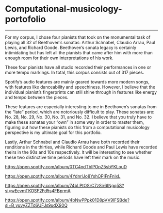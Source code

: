 # Computational-musicology-portofolio
---

For my corpus, I chose four pianists that took on the monumental task of playing all 32 of Beethoven’s sonatas: Arthur Schnabel, Claudio Arrau, Paul Lewis, and Richard Goode. Beethoven’s sonata legacy is certainly intimidating but has left all the pianists that came after him with more than enough room for their own interpretations of his work.

These four pianists have all studio recorded their performances in one or more tempo markings. In total, this corpus consists out of 317 pieces.

Spotify’s audio features are mainly geared towards more modern songs, with features like danceability and speechiness. However, I believe that the individual pianist’s fingerprints can still shine through in features like energy and tempo between the pieces.

These features are especially interesting to me in Beethoven’s sonatas from the “late” period, which are notoriously difficult to play. These sonatas are: No. 28, No. 29, No. 30, No. 31, and No. 32. I believe that you truly have to make these sonatas your “own” in some way in order to master them, figuring out how these pianists do this from a computational musicology perspective is my ultimate goal for this portfolio.

Lastly, Arthur Schnabel and Claudio Arrau have both recorded their renditions in the thirties, while Richard Goode and Paul Lewis have recorded theirs in the 90s and 10s respectively. It will be interesting to see whether these two distinctive time periods have left their mark on the music.

https://open.spotify.com/album/0TC4ndTblPOpZ5sbYKLouD

https://open.spotify.com/album/4YdnrlJo8YshOPIFnFnIxL

https://open.spotify.com/album/74bLPtOSrC7zSir6INgq5S?si=wEevmTKOSF2Fd5s4FBprmA

https://open.spotify.com/album/4bNwPPpk01D8pVV9IFSBde?si=B_yuvyZZTd6UFJs9udX90Q

